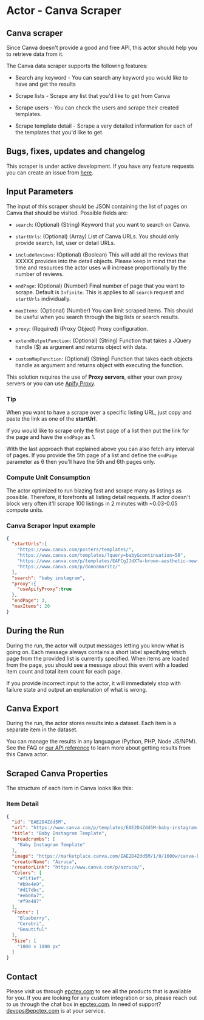 # Actor - Canva Scraper

## Canva scraper

Since Canva doesn't provide a good and free API, this actor should help you to retrieve data from it.

The Canva data scraper supports the following features:

-   Search any keyword - You can search any keyword you would like to have and get the results

-   Scrape lists - Scrape any list that you'd like to get from Canva

-   Scrape users - You can check the users and scrape their created templates.

-   Scrape template detail - Scrape a very detailed information for each of the templates that you'd like to get.


## Bugs, fixes, updates and changelog

This scraper is under active development. If you have any feature requests you can create an issue from [here](https://github.com/epctex/canva-scraper/issues).

## Input Parameters

The input of this scraper should be JSON containing the list of pages on Canva that should be visited. Possible fields are:

- `search`: (Optional) (String) Keyword that you want to search on Canva.

- `startUrls`: (Optional) (Array) List of Canva URLs. You should only provide search, list, user or detail URLs.

- `includeReviews`: (Optional) (Boolean) This will add all the reviews that XXXXX provides into the detail objects. Please keep in mind that the time and resources the actor uses will increase proportionally by the number of reviews.

- `endPage`: (Optional) (Number) Final number of page that you want to scrape. Default is `Infinite`. This is applies to all `search` request and `startUrls` individually.

- `maxItems`: (Optional) (Number) You can limit scraped items. This should be useful when you search through the big lists or search results.

- `proxy`: (Required) (Proxy Object) Proxy configuration.

- `extendOutputFunction`: (Optional) (String) Function that takes a JQuery handle ($) as argument and returns object with data.

- `customMapFunction`: (Optional) (String) Function that takes each objects handle as argument and returns object with executing the function.

This solution requires the use of **Proxy servers**, either your own proxy servers or you can use [Apify Proxy](https://www.apify.com/docs/proxy).

### Tip

When you want to have a scrape over a specific listing URL, just copy and paste the link as one of the **startUrl**.

If you would like to scrape only the first page of a list then put the link for the page and have the `endPage` as 1.

With the last approach that explained above you can also fetch any interval of pages. If you provide the 5th page of a list and define the `endPage` parameter as 6 then you'll have the 5th and 6th pages only.

### Compute Unit Consumption

The actor optimized to run blazing fast and scrape many as listings as possible. Therefore, it forefronts all listing detail requests. If actor doesn't block very often it'll scrape 100 listings in 2 minutes with ~0.03-0.05 compute units.

### Canva Scraper Input example

```json
{
  "startUrls":[
    "https://www.canva.com/posters/templates/",
    "https://www.canva.com/templates/?query=baby&continuation=50",
    "https://www.canva.com/p/templates/EAFCgIJdXTw-brown-aesthetic-new-dad-fist-bumps-father-s-day-instagram-post/",
    "https://www.canva.com/p/donnamoritz/"
  ],
  "search": "baby instagram",
  "proxy":{
    "useApifyProxy":true
  },
  "endPage": 3,
  "maxItems": 20
}
```

## During the Run

During the run, the actor will output messages letting you know what is going on. Each message always contains a short label specifying which page from the provided list is currently specified.
When items are loaded from the page, you should see a message about this event with a loaded item count and total item count for each page.

If you provide incorrect input to the actor, it will immediately stop with failure state and output an explanation of what is wrong.

## Canva Export

During the run, the actor stores results into a dataset. Each item is a separate item in the dataset.

You can manage the results in any languague (Python, PHP, Node JS/NPM). See the FAQ or <a href="https://www.apify.com/docs/api" target="blank">our API reference</a> to learn more about getting results from this Canva actor.

## Scraped Canva Properties

The structure of each item in Canva looks like this:

### Item Detail

```json
{
  "id": "EAE2D4Zdd5M",
  "url": "https://www.canva.com/p/templates/EAE2D4Zdd5M-baby-instagram-template/",
  "title": "Baby Instagram Template",
  "breadcrumbs": [
    "Baby Instagram Template"
  ],
  "image": "https://marketplace.canva.com/EAE2D4Zdd5M/1/0/1600w/canva-baby-instagram-template-fcw840AqWBM.jpg",
  "creatorName": "Azruca",
  "creatorLink": "https://www.canva.com/p/azruca/",
  "Colors": [
    "#f1f1ef",
    "#b9e4e9",
    "#d17dbc",
    "#ebb0a7",
    "#f9e487"
  ],
  "Fonts": [
    "Blueberry",
    "Cerebri",
    "Beautiful"
  ],
  "Size": [
    "1080 × 1080 px"
  ]
}
```

## Contact
Please visit us through [epctex.com](https://epctex.com) to see all the products that is available for you. If you are looking for any custom integration or so, please reach out to us through the chat box in [epctex.com](https://epctex.com). In need of support? [devops@epctex.com](mailto:devops@epctex.com) is at your service.

